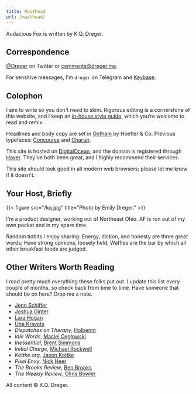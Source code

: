 ```yaml
---
title: Masthead
url: /masthead/
---
```

Audacious Fox is written by K.Q. Dreger. 

## Correspondence

[@Dreger](https://twitter.com/dreger) on Twitter or <comments@dreger.me>. 

For sensitive messages, I'm `dreger` on Telegram and [Keybase][].

[keybase]: https://keybase.io/dreger 

## Colophon

I aim to write so you don't need to skim. Rigorous editing is a cornerstone of this website, and I keep an [in-house style guide](/projects/style-guide), which you’re welcome to read and remix. 

Headlines and body copy are set in [Gotham](https://www.typography.com/fonts/gotham/overview/) by Hoefler &amp; Co. Previous typefaces: [Concourse](http://practicaltypography.com/concourse.html) and [Charter](http://practicaltypography.com/charter.html). 

This site is hosted on [DigitalOcean](https://www.digitalocean.com), and the domain is registered through [Hover](http://hover.com). They've both been great, and I highly recommend their services. 

This site should look good in all modern web browsers; please let me know if it doesn't. 

## Your Host, Briefly 

{{< figure src="/kq.jpg" title="Photo by Emily Dreger." >}}

I'm a product designer, working out of Northeast Ohio. AF is run out of my own pocket and in my spare time. 

Random tidbits I enjoy sharing: Energy, diction, and honesty are three great words; Have strong opinions, loosely held; Waffles are the bar by which all other breakfast foods are judged. 

## Other Writers Worth Reading

I read pretty much everything these folks put out. I update this list every couple of months, so check back from time to time. Have someone that should be on here? Drop me a note. 

- [Jenn Schiffer](https://medium.com/@jennschiffer)
- [Joshua Ginter](https://www.joshuaginter.com)
- [Lara Hogan](http://larahogan.me/blog/)
- [Una Kravets](https://una.im/archive/#💁)
- _Dispatches on Therapy_, [Holbemn](http://holbemn.xyz)
- _Idle Words_, [Maciej Cegłowski](http://idlewords.com)
- _Inessential_, [Brent Simmons](http://inessential.com)
- _Initial Charge_, [Michael Rockwell](http://initialcharge.net)
- _Kottke.org_, [Jason Kottke](http://kottke.org)
- _Pixel Envy_, [Nick Heer](http://pxlnv.com)
- _The Brooks Review_, [Ben Brooks](https://brooksreview.net)
- _The Weekly Review_, [Chris Bowler](http://chrisbowler.com/journal)

<p class="small faded">All content &copy; K.Q. Dreger.</p>